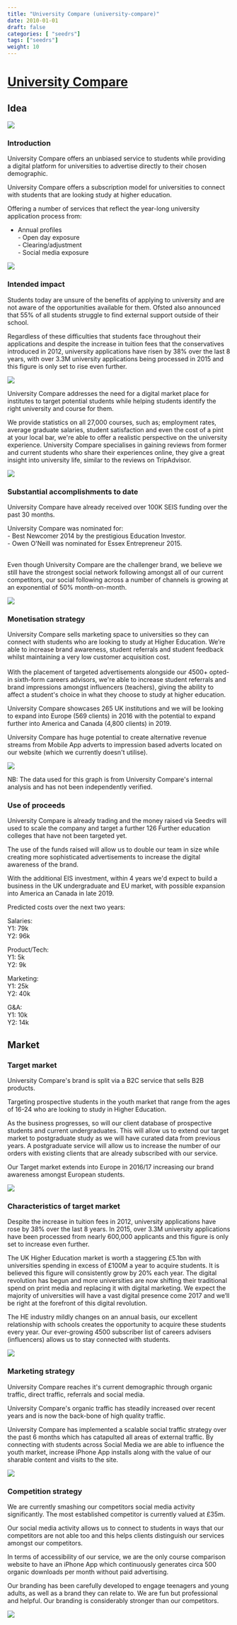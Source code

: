 ```yaml
---
title: "University Compare (university-compare)"
date: 2010-01-01
draft: false
categories: [ "seedrs"]
tags: ["seedrs"]
weight: 10
---
```


# [University Compare](https://www.seedrs.com/university-compare)

## Idea

![](/img/seedrs/uploads/startup/section_image/image/4989/jc3yh1yjrr1tdftnzhr5l1rwo5ofkyn/image2.jpg?rect=58%2C28%2C408%2C101&w=600&fit=clip&s=5034b99d9e9ef5ac7d4cee67b19d6cc6)

### Introduction

University Compare offers an unbiased service to students while providing a digital platform for universities to advertise directly to their chosen demographic.

University Compare offers a subscription model for universities to connect with students that are looking study at higher education.

Offering a number of services that reflect the year-long university application process from:

- Annual profiles <br>- Open day exposure <br>- Clearing/adjustment <br>- Social media exposure

![](/img/seedrs/uploads/startup/section_image/image/4997/yzg8nvlsgpm0rso0gdwj6mn27q9aee/ipadusage.jpg?rect=68%2C27%2C887%2C624&w=600&fit=clip&s=1df84b076a60a34cb01b5a3d9b474591)

### Intended impact

Students today are unsure of the benefits of applying to university and are not aware of the opportunities available for them. Ofsted also announced that 55% of all students struggle to find external support outside of their school.

Regardless of these difficulties that students face throughout their applications and despite the increase in tuition fees that the conservatives introduced in 2012, university applications have risen by 38% over the last 8 years, with over 3.3M university applications being processed in 2015 and this figure is only set to rise even further.

![](/img/seedrs/uploads/startup/section_image/image/5013/mo93chqxferp8564oiq8hdnc1gluk08/tweet3.jpg?rect=0%2C0%2C494%2C125&w=600&fit=clip&s=0db697e79b2e66de281098c957637f5d)

University Compare addresses the need for a digital market place for institutes to target potential students while helping students identify the right university and course for them.

We provide statistics on all 27,000 courses, such as; employment rates, average graduate salaries, student satisfaction and even the cost of a pint at your local bar, we're able to offer a realistic perspective on the university experience. University Compare specialises in gaining reviews from former and current students who share their experiences online, they give a great insight into university life, similar to the reviews on TripAdvisor.

![](/img/seedrs/uploads/startup/section_image/image/4998/3q3h4g9ipwsds0ewuddvccw4cmct1qf/Ending.jpg?rect=460%2C185%2C979%2C568&w=600&fit=clip&s=c92a56fc863a9431caceba2da992bd0f)

### Substantial accomplishments to date

University Compare have already received over 100K SEIS funding over the past 30 months.

University Compare was nominated for: <br>- Best Newcomer 2014 by the prestigious Education Investor. <br>- Owen O'Neill was nominated for Essex Entrepreneur 2015.

<br>Even though University Compare are the challenger brand, we believe we still have the strongest social network following amongst all of our current competitors, our social following across a number of channels is growing at an exponential of 50% month-on-month.

![](/img/seedrs/uploads/startup/section_image/image/5242/8fyime1f5mce989kx1ovbjybftkyeg/press__3_.png?rect=0%2C0%2C498%2C630&w=600&fit=clip&s=171c08ccc746e2e918b51b372438f9ff)

### Monetisation strategy

University Compare sells marketing space to universities so they can connect with students who are looking to study at Higher Education. We’re able to increase brand awareness, student referrals and student feedback whilst maintaining a very low customer acquisition cost. <br> <br>With the placement of targeted advertisements alongside our 4500+ opted-in sixth-form careers advisors, we're able to increase student referrals and brand impressions amongst influencers (teachers), giving the ability to affect a student's choice in what they choose to study at higher education.

University Compare showcases 265 UK institutions and we will be looking to expand into Europe (569 clients) in 2016 with the potential to expand further into America and Canada (4,800 clients) in 2019.

University Compare has huge potential to create alternative revenue streams from Mobile App adverts to impression based adverts located on our website (which we currently doesn't utilise).

![](/img/seedrs/uploads/startup/section_image/image/5109/avip0vdnww9yuu06imxxavm2a0q828a/HJtAHlDxGMZXaKi974vdZyPdoq5INDehTEM84Ph2CyM.jpg?rect=0%2C0%2C496%2C450&w=600&fit=clip&s=63bdc60770baaa0d57764c3b60c94e48)

NB: The data used for this graph is from University Compare's internal analysis and has not been independently verified.

### Use of proceeds

University Compare is already trading and the money raised via Seedrs will used to scale the company and target a further 126 Further education colleges that have not been targeted yet.

The use of the funds raised will allow us to double our team in size while creating more sophisticated advertisements to increase the digital awareness of the brand.

With the additional EIS investment, within 4 years we'd expect to build a business in the UK undergraduate and EU market, with possible expansion into America an Canada in late 2019.

Predicted costs over the next two years:

Salaries: <br>Y1: 79k <br>Y2: 96k

Product/Tech: <br>Y1: 5k <br>Y2: 9k

Marketing: <br>Y1: 25k <br>Y2: 40k

G&amp;A: <br>Y1: 10k <br>Y2: 14k

## Market

### Target market

University Compare's brand is split via a B2C service that sells B2B products.

Targeting prospective students in the youth market that range from the ages of 16-24 who are looking to study in Higher Education.

As the business progresses, so will our client database of prospective students and current undergraduates. This will allow us to extend our target market to postgraduate study as we will have curated data from previous years. A postgraduate service will allow us to increase the number of our orders with existing clients that are already subscribed with our service.

Our Target market extends into Europe in 2016/17 increasing our brand awareness amongst European students.

![](https://seedrs.imgix.net/uploads/startup/section_image/image/4995/jsfenli0so4zvc0hsh7aemkson9rmx8/Untitled3522.png?rect=0%2C0%2C1256%2C713&w=600&fit=clip&s=6c47413d990224bad94f4e002c95cd4b)

### Characteristics of target market

Despite the increase in tuition fees in 2012, university applications have rose by 38% over the last 8 years. In 2015, over 3.3M university applications have been processed from nearly 600,000 applicants and this figure is only set to increase even further.

The UK Higher Education market is worth a staggering £5.1bn with universities spending in excess of £100M a year to acquire students. It is believed this figure will consistently grow by 20% each year. The digital revolution has begun and more universities are now shifting their traditional spend on print media and replacing it with digital marketing. We expect the majority of universities will have a vast digital presence come 2017 and we’ll be right at the forefront of this digital revolution.

The HE industry mildly changes on an annual basis, our excellent relationship with schools creates the opportunity to acquire these students every year. Our ever-growing 4500 subscriber list of careers advisers (influencers) allows us to stay connected with students.

![](https://seedrs.imgix.net/uploads/startup/section_image/image/5015/3ifkvojn766uvrotgf9gljz0l5hcq08/tweet2.jpg?rect=0%2C0%2C498%2C126&w=600&fit=clip&s=676704582af747889ababff52f2fef13)

### Marketing strategy

University Compare reaches it's current demographic through organic traffic, direct traffic, referrals and social media.

University Compare's organic traffic has steadily increased over recent years and is now the back-bone of high quality traffic.

University Compare has implemented a scalable social traffic strategy over the past 6 months which has catapulted all areas of external traffic. By connecting with students across Social Media we are able to influence the youth market, increase iPhone App installs along with the value of our sharable content and visits to the site.

![](https://seedrs.imgix.net/uploads/startup/section_image/image/4992/x9qeoe4dbxc1e6uqsdpy222nlvd6xb/iphone-look.jpg?rect=159%2C125%2C1570%2C1130&w=600&fit=clip&s=23bc275337a3f0bc06a4676f55b231f5)

### Competition strategy

We are currently smashing our competitors social media activity significantly. The most established competitor is currently valued at £35m.

Our social media activity allows us to connect to students in ways that our competitors are not able too and this helps clients distinguish our services amongst our competitors.

In terms of accessibility of our service, we are the only course comparison website to have an iPhone App which continuously generates circa 500 organic downloads per month without paid advertising.

Our branding has been carefully developed to engage teenagers and young adults, as well as a brand they can relate to. We are fun but professional and helpful. Our branding is considerably stronger than our competitors.

![](https://seedrs.imgix.net/uploads/startup/section_image/image/5014/58a3s6cb0ido7v1qtgh20ai38v6hxvc/tweet1.jpg?rect=0%2C0%2C498%2C126&w=600&fit=clip&s=3c86459649ac3e0bf9a390779a763d63)

